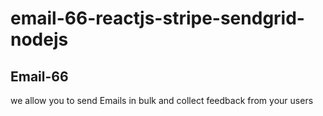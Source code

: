 # email-66-reactjs-stripe-sendgrid-nodejs

## Email-66

we allow you to send Emails in bulk and 
collect feedback from your users
